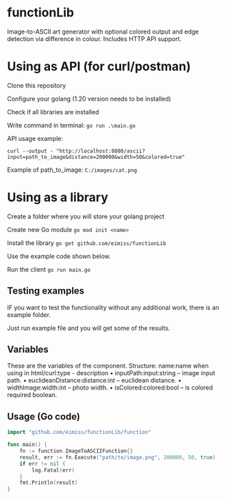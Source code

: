 # functionLib
Image-to-ASCII art generator with optional colored output and edge detection via difference in colour. Includes HTTP API support.

# Using as API (for curl/postman)
Clone this repository

Configure your golang (1.20 version needs to be installed)

Check if all libraries are installed

Write command in terminal: `go run .\main.go`

API usage example:

`curl --output - "http://localhost:8080/ascii?input=path_to_image&distance=200000&width=50&colored=true"`

Example of path_to_image: `C:/images/cat.png`

# Using as a library
Create a folder where you will store your golang project

Create new Go module `go mod init <name>`

Install the library `go get github.com/eimiss/functionLib`

Use the example code shown below.

Run the client `go run main.go`

## Testing examples
IF you want to test the functionality without any additional work, there is an example folder.

Just run example file and you will get some of the results.

## Variables
These are the variables of the component. Structure: name:name when using in html/curl:type - description
•	inputPath:input:string – image input path.
•	euclideanDistance:distance:int – euclidean distance.
•	widthImage:width:int – photo width.
•	isColored:colored:bool – is colored required boolean.

## Usage (Go code)

```go
import "github.com/eimiss/functionLib/function"

func main() {
    fn := function.ImageToASCIIFunction{}
    result, err := fn.Execute("path/to/image.png", 200000, 50, true)
    if err != nil {
        log.Fatal(err)
    }
    fmt.Println(result)
}
